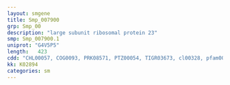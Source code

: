 ```yaml
---
layout: smgene
title: Smp_007900
grp: Smp_00
description: "large subunit ribosomal protein 23"
smp: Smp_007900.1
uniprot: "G4V5P5"
length:   423
cdd: "CHL00057, COG0093, PRK08571, PTZ00054, TIGR03673, cl00328, pfam00238"
kk: K02894
categories: sm
---
```

